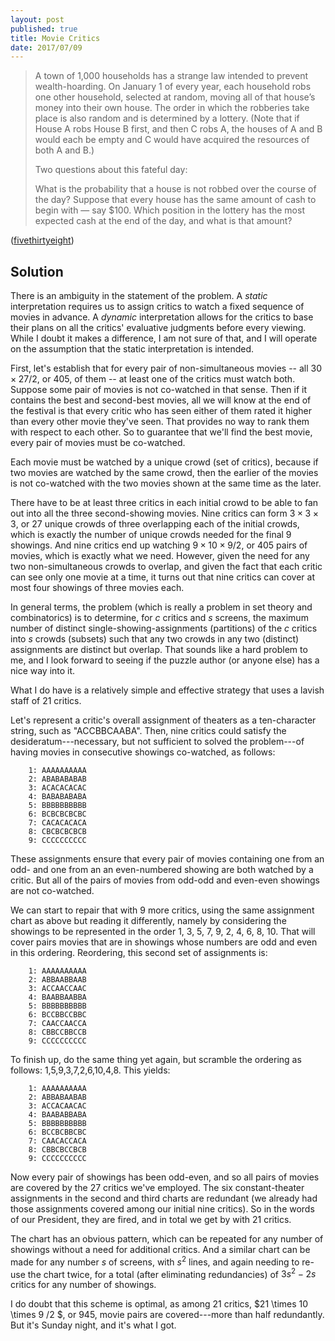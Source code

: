```yaml
---
layout: post
published: true
title: Movie Critics
date: 2017/07/09
---
```


>A town of 1,000 households has a strange law intended to prevent wealth-hoarding. On January 1 of every year, each household robs one other household, selected at random, moving all of that house’s money into their own house. The order in which the robberies take place is also random and is determined by a lottery. (Note that if House A robs House B first, and then C robs A, the houses of A and B would each be empty and C would have acquired the resources of both A and B.)
>
>Two questions about this fateful day:
>
>What is the probability that a house is not robbed over the course of the day?
Suppose that every house has the same amount of cash to begin with — say \$100. Which position in the lottery has the most expected cash at the end of the day, and what is that amount?
<!--more-->

([fivethirtyeight](https://fivethirtyeight.com/features/how-many-critics-does-it-take-to-rank-all-the-movies/))

## Solution

There is an ambiguity in the statement of the problem. A _static_ interpretation requires us to assign critics to watch a fixed sequence of movies in advance. A _dynamic_ interpretation allows for the critics to base their plans on all the critics' evaluative judgments before every viewing. While I doubt it makes a difference, I am not sure of that, and I will operate on the assumption that the static interpretation is intended.

First, let's establish that for every pair of non-simultaneous movies -- all $30 \times 27 / 2$, or 405, of them --  at least one of the critics must watch both.  Suppose some pair of movies is not co-watched in that sense. Then if it contains the best and second-best movies, all we will know at the end of the festival is that every critic who has seen either of them rated it higher than every other movie they've seen. That provides no way to rank them with respect to each other. So to guarantee that we'll find the best movie, every pair of movies must be co-watched.

Each movie must be watched by a unique crowd (set of critics), because if two movies are watched by the same crowd, then the earlier of the movies is not co-watched with the two movies shown at the same time as the later.

There have to be at least three critics in each initial crowd to be able to fan out into all the three second-showing movies. Nine critics can form $3\times3\times3$, or 27 unique crowds of three overlapping each of the initial crowds, which is exactly the number of unique crowds needed for the final 9 showings. And nine critics end up watching $9 \times 10 \times 9 / 2$, or 405 pairs of movies, which is exactly what we need. However, given the need for any two non-simultaneous crowds to overlap, and given the fact that each critic can see only one movie at a time, it turns out that nine critics can cover at most four showings of three movies each.

In general terms, the problem (which is really a problem in set theory and combinatorics) is to determine, for $c$ critics and $s$ screens, the maximum number of distinct single-showing-assignments (partitions) of the $c$ critics into $s$ crowds (subsets) such that any two crowds in any two (distinct) assignments are distinct but overlap. That sounds like a hard problem to me, and I look forward to seeing if the puzzle author (or anyone else) has a nice way into it.  

What I do have is a relatively simple and effective strategy that uses a lavish staff of 21 critics.

Let's represent a critic's overall assignment of theaters as a ten-character string, such as "ACCBBCAABA".  Then, nine critics could satisfy the desideratum---necessary, but not sufficient to solved the problem---of having movies in consecutive showings co-watched, as follows:

```
    1: AAAAAAAAAA
    2: ABABABABAB
    3: ACACACACAC
    4: BABABABABA
    5: BBBBBBBBBB
    6: BCBCBCBCBC
    7: CACACACACA
    8: CBCBCBCBCB
    9: CCCCCCCCCC
```

These assignments ensure that every pair of movies containing one from an odd- and one from an an even-numbered showing are both watched by a critic.  But all of the pairs of movies from odd-odd and even-even showings are not co-watched.

We can start to repair that with $9$ more critics, using the same assignment chart as above but reading it differently, namely by considering the showings to be represented in the order 1, 3, 5, 7, 9, 2, 4, 6, 8, 10. That will cover pairs movies that are in showings whose numbers are odd and even in this ordering. Reordering, this second set of assignments is:

```
    1: AAAAAAAAAA
    2: ABBAABBAAB
    3: ACCAACCAAC
    4: BAABBAABBA
    5: BBBBBBBBBB
    6: BCCBBCCBBC
    7: CAACCAACCA
    8: CBBCCBBCCB
    9: CCCCCCCCCC
```

To finish up, do the same thing yet again, but scramble the ordering as follows: 1,5,9,3,7,2,6,10,4,8. This yields:

```
    1: AAAAAAAAAA
    2: ABBABAABAB
    3: ACCACAACAC
    4: BAABABBABA
    5: BBBBBBBBBB
    6: BCCBCBBCBC
    7: CAACACCACA
    8: CBBCBCCBCB
    9: CCCCCCCCCC
```

Now every pair of showings has been odd-even, and so all pairs of movies are covered by the 27 critics we've employed. The six constant-theater assignments in the second and third charts are redundant (we already had those assignments covered among our initial nine critics). So in the words of our President, they are fired, and in total we get by with 21 critics. 

The chart has an obvious pattern, which can be repeated for any  number of showings without a need for additional critics. And a similar chart can be made for any number $s$ of screens, with $s^2$ lines, and again needing to re-use the chart twice, for a total (after eliminating redundancies) of $3s^2-2s$ critics for any number of showings.

I do doubt that this scheme is optimal, as among 21 critics, $21 \times 10 \times 9 /2 $, or 945, movie pairs are covered---more than half redundantly. But it's Sunday night, and it's what I got.

<br>
 
